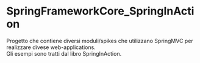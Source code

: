 # SpringFrameworkCore_SpringInAction
<p>
Progetto che contiene diversi moduli/spikes che utilizzano SpringMVC per realizzare divese web-applications.
<br>Gli esempi sono tratti dal libro SpringInAction.
</p>
